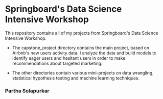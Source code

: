 # Springboard's Data Science Intensive Workshop

This repository contains all of my projects from Springboard's Data Science Intensive Workshop. 

- The capstone_project directory contains the main project, based on Airbnb's new users activity data. I analyze the data and build models to identify eager users and hesitant users in order to make recommendations about targeted marketing. 

- The other directories contain various mini-projects on data wrangling, statistical hypothesis testing and machine learning techniques. 

### Partha Solapurkar
